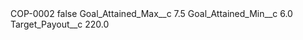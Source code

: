 <?xml version="1.0" encoding="UTF-8"?>
<CustomMetadata xmlns="http://soap.sforce.com/2006/04/metadata" xmlns:xsi="http://www.w3.org/2001/XMLSchema-instance" xmlns:xsd="http://www.w3.org/2001/XMLSchema">
    <label>COP-0002</label>
    <protected>false</protected>
    <values>
        <field>Goal_Attained_Max__c</field>
        <value xsi:type="xsd:double">7.5</value>
    </values>
    <values>
        <field>Goal_Attained_Min__c</field>
        <value xsi:type="xsd:double">6.0</value>
    </values>
    <values>
        <field>Target_Payout__c</field>
        <value xsi:type="xsd:double">220.0</value>
    </values>
</CustomMetadata>
